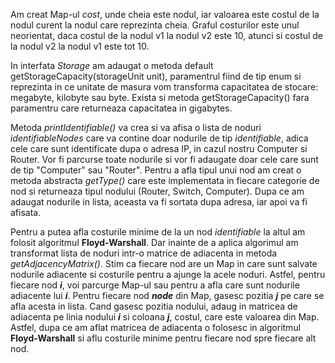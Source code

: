 Am creat Map-ul *cost*, unde cheia este nodul, iar valoarea este costul de la nodul curent la nodul care reprezinta cheia. Graful costurilor este unul neorientat, daca costul de la nodul v1 la nodul v2 este 10, atunci si costul de la nodul v2 la nodul v1 este tot 10.

In interfata *Storage* am adaugat o metoda default getStorageCapacity(storageUnit unit), paramentrul fiind de tip enum si reprezinta in ce unitate de masura vom transforma capacitatea de stocare: megabyte, kilobyte sau byte. Exista si metoda getStorageCapacity() fara paramentru care returneaza capacitatea in gigabytes.

Metoda *printIdentifiable()* va crea si va afisa o lista de noduri *identifiableNodes* care va contine doar nodurile de tip *identifiable*, adica cele care sunt identificate dupa o adresa IP, in cazul nostru Computer si Router. Vor fi parcurse toate nodurile si vor fi adaugate doar cele care sunt de tip "Computer" sau "Router". Pentru a afla tipul unui nod am creat o metoda abstracta *getType()* care este implementata in fiecare categorie de nod si returneaza tipul nodului (Router, Switch, Computer).
Dupa ce am adaugat nodurile in lista, aceasta va fi sortata dupa adresa, iar apoi va fi afisata.

Pentru a putea afla costurile minime de la un nod *identifiable* la altul am folosit algoritmul **Floyd-Warshall**. Dar inainte de a aplica algorimul am transformat lista de noduri intr-o matrice de adiacenta in metoda *getAdjacencyMatrix()*. 
Stim ca fiecare nod are un Map in care sunt salvate nodurile adiacente si costurile pentru a ajunge la acele noduri. Astfel, pentru fiecare nod **_i_**, voi parcurge Map-ul sau pentru a afla care sunt nodurile adiacente lui **_i_**. Pentru fiecare nod **_node_** din Map, gasesc pozitia **_j_** pe care se afla acesta in lista. 
Cand gasesc pozitia nodului, adaug in matricea de adiacenta pe linia nodului **_i_** si coloana **_j_**, costul, care este valoarea din Map.
Astfel, dupa ce am aflat matricea de adiacenta o folosesc in algoritmul **Floyd-Warshall** si aflu costurile minime pentru fiecare nod spre fiecare alt nod.